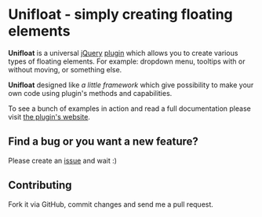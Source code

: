 Unifloat - simply creating floating elements
============================================

**Unifloat** is a universal [jQuery](https://github.com/jquery/jquery) [plugin](https://github.com/jquery/plugins.jquery.com) which allows you to create various types of floating elements. For example: dropdown menu, tooltips with or without moving, or something else.

**Unifloat** designed like *a little framework* which give possibility to make your own code using plugin's methods and capabilities.

To see a bunch of examples in action and read a full documentation please visit [the plugin's website](http://craigy-.github.com/Unifloat/).

Find a bug or you want a new feature?
------------

Please create an [issue](https://github.com/Craigy-/Unifloat/issues) and wait :)


Contributing
------------

Fork it via GitHub, commit changes and send me a pull request.